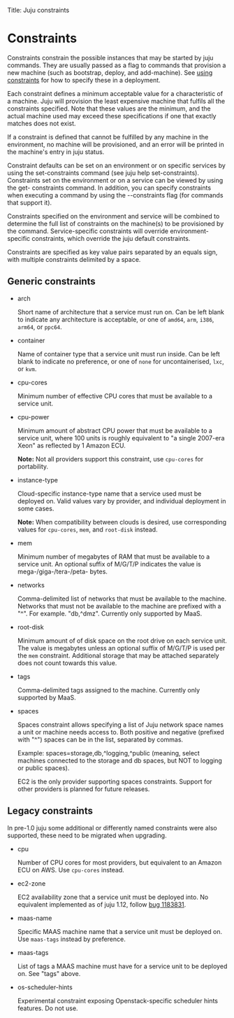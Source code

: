 Title: Juju constraints  

# Constraints

Constraints constrain the possible instances that may be started by juju
commands. They are usually passed as a flag to commands that provision a
new machine (such as bootstrap, deploy, and add-machine). See [using
constraints](charms-constraints.html) for how to specify these in a
deployment.

Each constraint defines a minimum acceptable value for a characteristic of a
machine.  Juju will provision the least expensive machine that fulfils all the
constraints specified.  Note that these values are the minimum, and the actual
machine used may exceed these specifications if one that exactly matches does
not exist.

If a constraint is defined that cannot be fulfilled by any machine in the
environment, no machine will be provisioned, and an error will be printed in the
machine's entry in juju status.

Constraint defaults can be set on an environment or on specific services by
using the set-constraints command (see juju help set-constraints).  Constraints
set on the environment or on a service can be viewed by using the get-
constraints command.  In addition, you can specify constraints when executing a
command by using the --constraints flag (for commands that support it).

Constraints specified on the environment and service will be combined to
determine the full list of constraints on the machine(s) to be provisioned by
the command.  Service-specific constraints will override environment-specific
constraints, which override the juju default constraints.

Constraints are specified as key value pairs separated by an equals sign, with
multiple constraints delimited by a space.


## Generic constraints


- arch

    Short name of architecture that a service must run on. Can be left
    blank to indicate any architecture is acceptable, or one of `amd64`,
    `arm`, `i386`, `arm64`, or `ppc64`.

- container

    Name of container type that a service unit must run inside. Can be
    left blank to indicate no preference, or one of `none` for
    uncontainerised, `lxc`, or `kvm`.

- cpu-cores

    Minimum number of effective CPU cores that must be available to a
    service unit.

- cpu-power

    Minimum amount of abstract CPU power that must be available to a
    service unit, where 100 units is roughly equivalent to "a single
    2007-era Xeon" as reflected by 1 Amazon ECU. 
    
    **Note:**  Not all providers support this constraint, use
    `cpu-cores` for portability.

- instance-type

    Cloud-specific instance-type name that a service used must be
    deployed on. Valid values vary by provider, and individual
    deployment in some cases. 
    
    **Note:**  When compatibility between clouds is desired, use
    corresponding values for `cpu-cores`, `mem`, and `root-disk`
    instead.

- mem

    Minimum number of megabytes of RAM that must be available to a
    service unit. An optional suffix of M/G/T/P indicates the value is
    mega-/giga-/tera-/peta- bytes.

- networks

    Comma-delimited list of networks that must be available to the
    machine. Networks that must not be available to the machine are
    prefixed with a "^". For example. "db,^dmz".
    Currently only supported by MaaS.

- root-disk

    Minimum amount of of disk space on the root drive on each service
    unit. The value is megabytes unless an optional suffix of M/G/T/P
    is used per the `mem` constraint. Additional storage that may be
    attached separately does not count towards this value.

- tags

    Comma-delimited tags assigned to the machine. Currently only
    supported by MaaS.

- spaces

    Spaces constraint allows specifying a list of Juju network space names a unit
    or machine needs access to. Both positive and negative (prefixed with "^")
    spaces can be in the list, separated by commas.

    Example: spaces=storage,db,^logging,^public (meaning, select machines connected
    to the storage and db spaces, but NOT to logging or public spaces).

    EC2 is the only provider supporting spaces constraints. Support for other
    providers is planned for future releases.

## Legacy constraints

In pre-1.0 juju some additional or differently named constraints were
also supported, these need to be migrated when upgrading.

- cpu

    Number of CPU cores for most providers, but equivalent to an Amazon
    ECU on AWS. Use `cpu-cores` instead.

- ec2-zone

    EC2 availability zone that a service unit must be deployed into. No
    equivalent implemented as of juju 1.12, follow [bug
    1183831](https://bugs.launchpad.net/juju-core/+bug/1183831).

- maas-name

    Specific MAAS machine name that a service unit must be deployed on.
    Use `maas-tags` instead by preference.

- maas-tags

    List of tags a MAAS machine must have for a service unit to be
    deployed on. See "tags" above.

- os-scheduler-hints

    Experimental constraint exposing Openstack-specific scheduler hints
    features. Do not use.
